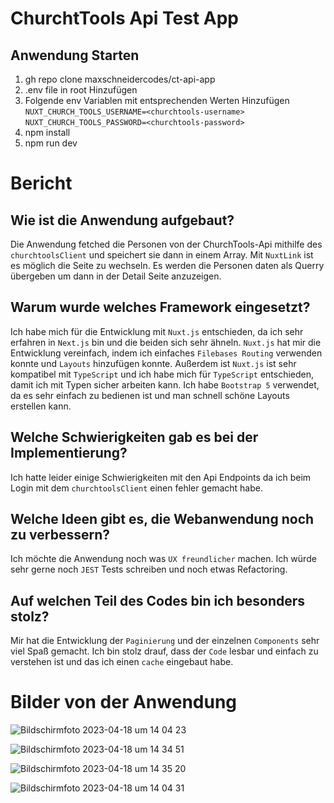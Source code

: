 # ChurchtTools Api Test App

## Anwendung Starten

1. gh repo clone maxschneidercodes/ct-api-app
2. .env file in root Hinzufügen
3. Folgende env Variablen mit entsprechenden Werten Hinzufügen 
`NUXT_CHURCH_TOOLS_USERNAME=<churchtools-username>`
`NUXT_CHURCH_TOOLS_PASSWORD=<churchtools-password>`
4. npm install
5. npm run dev


# Bericht
## Wie ist die Anwendung aufgebaut?
Die Anwendung fetched die Personen von der ChurchTools-Api mithilfe des `churchtoolsClient` und speichert sie dann in einem Array.
Mit `NuxtLink` ist es möglich die Seite zu wechseln. Es werden die Personen daten als Querry übergeben um dann in der Detail Seite anzuzeigen.


## Warum wurde welches Framework eingesetzt?
Ich habe mich für die Entwicklung mit `Nuxt.js` entschieden, da ich sehr erfahren in `Next.js` bin und die beiden sich sehr ähneln.
`Nuxt.js` hat mir die Entwicklung vereinfach, indem ich einfaches `Filebases Routing` verwenden konnte und `Layouts` hinzufügen konnte.
Außerdem ist `Nuxt.js` ist sehr kompatibel mit `TypeScript` und ich habe mich für `TypeScript` entschieden, damit ich mit Typen sicher arbeiten kann.
Ich habe `Bootstrap 5` verwendet, da es sehr einfach zu bedienen ist und man schnell schöne Layouts erstellen kann.


## Welche Schwierigkeiten gab es bei der Implementierung?
Ich hatte leider einige Schwierigkeiten mit den Api Endpoints da ich beim Login mit dem `churchtoolsClient` einen fehler gemacht habe.

## Welche Ideen gibt es, die Webanwendung noch zu verbessern?
Ich möchte die Anwendung noch was `UX freundlicher` machen.
Ich würde sehr gerne noch `JEST` Tests schreiben und noch etwas Refactoring.

## Auf welchen Teil des Codes bin ich besonders stolz?
Mir hat die Entwicklung der `Paginierung` und der einzelnen `Components` sehr viel Spaß gemacht.
Ich bin stolz drauf, dass der `Code` lesbar und einfach zu verstehen ist und das ich einen `cache` eingebaut habe.



# Bilder von der Anwendung

![Bildschirmfoto 2023-04-18 um 14 04 23](https://user-images.githubusercontent.com/45995648/232779478-3f76ba1e-e701-4e47-b45b-b07e287644b6.png)

![Bildschirmfoto 2023-04-18 um 14 34 51](https://user-images.githubusercontent.com/45995648/232779607-59ffa510-2eac-42e5-ae29-e198f62aef78.png)

![Bildschirmfoto 2023-04-18 um 14 35 20](https://user-images.githubusercontent.com/45995648/232779455-e512d70f-a92a-46c7-952b-e57531e2471b.png)

![Bildschirmfoto 2023-04-18 um 14 04 31](https://user-images.githubusercontent.com/45995648/232779629-1199daaa-229e-4367-97b0-3b078e1f0123.png)

